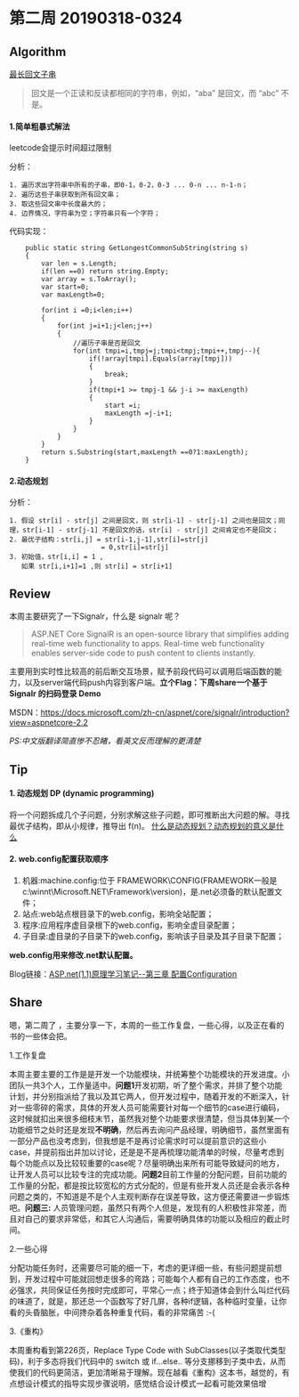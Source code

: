 # 第二周 20190318-0324

## Algorithm

[最长回文子串]([https://elanderson.net/2018/04/run-multiple-projects-in-visual-studio-code/](https://leetcode-cn.com/explore/interview/card/tencent/221/array-and-strings/896/))

>回文是一个正读和反读都相同的字符串，例如，“aba” 是回文，而 “abc” 不是。

#### 1.简单粗暴式解法

leetcode会提示时间超过限制

分析：

    1. 遍历求出字符串中所有的子串，即0-1，0-2，0-3 ... 0-n ... n-1-n；
    2. 遍历这些子串获取到所有回文串；
    3. 取这些回文串中长度最大的；
    4. 边界情况，字符串为空；字符串只有一个字符；

代码实现：

        public static string GetLongestCommonSubString(string s)
        {
            var len = s.Length;
            if(len ==0) return string.Empty;
            var array = s.ToArray();
            var start=0;
            var maxLength=0;

            for(int i =0;i<len;i++)
            {
                for(int j=i+1;j<len;j++)
                {
                    //遍历子串是否是回文                    
                    for(int tmpi=i,tmpj=j;tmpi<tmpj;tmpi++,tmpj--){
                        if(!array[tmpi].Equals(array[tmpj]))
                        {
                            break;
                        }
                        if(tmpi+1 >= tmpj-1 && j-i >= maxLength)
                        {
                            start =i;
                            maxLength =j-i+1;
                        }
                    }
                }
            }
            return s.Substring(start,maxLength ==0?1:maxLength);
        }  

#### 2.动态规划

分析：

    1. 假设 str[i] - str[j] 之间是回文，则 str[i-1] - str[j-1] 之间也是回文；同理，str[i-1] - str[j-1] 不是回文的话，str[i] - str[j] 之间肯定也不是回文；
    2. 最优子结构：str[i,j] = str[i-1,j-1],str[i]=str[j]
                           = 0,str[i]=str[j]
    3. 初始值，str[i,i] = 1 ,
       如果 str[i,i+1]=1 ,则 str[i] = str[i+1]


## Review

本周主要研究了一下Signalr，什么是 signalr 呢？

>ASP.NET Core SignalR is an open-source library that simplifies adding real-time web functionality to apps. Real-time web functionality enables server-side code to push content to clients instantly.

主要用到实时性比较高的前后断交互场景，赋予前段代码可以调用后端函数的能力，以及server端代码push内容到客户端。**立个Flag：下周share一个基于 Signalr 的扫码登录 Demo**

MSDN：https://docs.microsoft.com/zh-cn/aspnet/core/signalr/introduction?view=aspnetcore-2.2

*PS:中文版翻译简直惨不忍睹，看英文反而理解的更清楚*

## Tip

#### 1. 动态规划 DP (dynamic programming)

将一个问题拆成几个子问题，分别求解这些子问题，即可推断出大问题的解。寻找最优子结构，即从小规律，推导出 f(n)。
[什么是动态规划？动态规划的意义是什么](https://www.zhihu.com/question/23995189)

#### 2. web.config配置获取顺序

1. 机器:machine.config:位于 FRAMEWORK\CONFIG(FRAMEWORK一般是c:\winnt\Microsoft.NET\Framework\version)，是.net必须备的默认配置文件；
2. 站点:web站点根目录下的web.config，影响全站配置；
3. 程序:应用程序虚目录根下的web.config，影响全虚目录配置；
4. 子目录:虚目录的子目录下的web.config，影响该子目录及其子目录下配置；
   
**web.config用来修改.net默认配置。**

Blog链接：[ASP.net(1.1)原理学习笔记--第三章 配置Configuration](http://www.cnblogs.com/deepcast/archive/2005/08/08/210348.html)

## Share

嗯，第二周了 ，主要分享一下，本周的一些工作复盘，一些心得，以及正在看的书的一些体会把。

1.工作复盘

本周主要主要的工作是是开发一个功能模块，并统筹整个功能模块的开发进度。小团队一共3个人，工作量适中。**问题1**开发初期，听了整个需求，并排了整个功能计划，并分别指派给了我以及其它两人，但开发过程中，随着开发的不断深入，针对一些零碎的需求，具体的开发人员可能需要针对每一个细节的case进行编码，这时候就扣出来很多细枝末节，虽然我对整个功能要求很清楚，但当具体到某一个功能细节之处时还是发现**不明确**，然后再去询问产品经理，明确细节，虽然里面有一部分产品也没考虑到，但我想是不是再讨论需求时可以提前意识的这些小case，并提前指出并加以讨论，还是是不是再梳理功能清单的时候，尽量考虑到每个功能点以及比较较重要的case呢？尽量明确出来所有可能导致疑问的地方，让开发人员可以比较专注的完成功能。**问题2**目前工作量的分配问题，目前功能的工作量的分配，都是按比较宽松的方式分配的，但是有些开发人员还是会表示各种问题之类的，不知道是不是个人主观判断存在误差导致，这方便还需要进一步锻炼吧。**问题三:** 人员管理问题，虽然只有两个人但是，发现有的人积极性非常差，而且对自己的要求非常低，和其它人沟通后，需要明确具体的功能以及相应的截止时间。

2.一些心得

分配功能任务时，还需要尽可能的细一下，考虑的更详细一些，有些问题提前想到，开发过程中可能就回想走很多的弯路；可能每个人都有自己的工作态度，也不必强求，共同保证任务按时完成即可，平常心一点；终于知道体会到什么叫烂代码的味道了，就是，那还总一个函数写了好几屏，各种if逻辑，各种临时变量，让你看的头昏脑胀，中间搀杂着各种重复代码，看的非常痛苦 :-(

3.《重构》

本周重构看到第226页，Replace Type Code with SubClasses(以子类取代类型码)，利于多态将我们代码中的 switch 或 if...else.. 等分支挪移到子类中去，从而使我们的代码更简洁，更加清晰易于理解。现在越看《重构》这本书，越觉的，有点想设计模式的指导实现步骤说明，感觉结合设计模式一起看可能效果倍增


